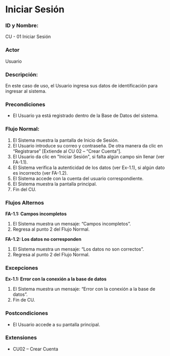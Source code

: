 # Iniciar Sesión

### ID y Nombre:

CU - 01 Iniciar Sesión

### Actor

Usuario

### Descripción:

En este caso de uso, el Usuario ingresa sus datos de identificación para ingresar al sistema.

### Precondiciones

- El Usuario ya está registrado dentro de la Base de Datos del sistema.

### Flujo Normal:

1. El Sistema muestra la pantalla de Inicio de Sesión. 
2. El Usuario introduce su correo y contraseña. De otra manera da clic en “Registrarse” [Extiende al CU 02 – “Crear Cuenta”].
3. El Usuario da clic en "Iniciar Sesión", si falta algún campo sin llenar (ver FA-1.1).
4. El Sistema verifica la autenticidad de los datos (ver Ex-1.1), si algún dato es incorrecto (ver FA-1.2).
5. El Sistema accede con la cuenta del usuario correspondiente.
6. El Sistema muestra la pantalla principal.
7. Fin del CU.


### Flujos Alternos

**FA-1.1: Campos incompletos**

1. El Sistema muestra un mensaje: “Campos incompletos”.
2. Regresa al punto 2 del Flujo Normal.

**FA-1.2: Los datos no corresponden**

1. El Sistema muestra un mensaje: “Los datos no son correctos”.
2. Regresa al punto 2 del Flujo Normal.

### Excepciones

**Ex-1.1: Error con la conexión a la base de datos**

1. El Sistema muestra un mensaje: “Error con la conexión a la base de datos”.
2. Fin de CU.

### Postcondiciones

- El Usuario accede a su pantalla principal.

### Extensiones

- CU02 – Crear Cuenta